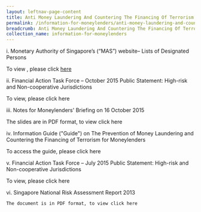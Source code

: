 ```yaml
---
layout: leftnav-page-content
title: Anti Money Laundering And Countering The Financing Of Terrorism
permalink: /information-for-moneylenders/anti-money-laundering-and-countering-the-financing-of-terrorism/
breadcrumb: Anti Money Laundering And Countering The Financing Of Terrorism
collection_name: information-for-moneylenders
---
```






i. Monetary Authority of Singapore’s (“MAS”) website– Lists of Designated Persons

To view , please click [here](http://www.mas.gov.sg/Regulations-and-Financial-Stability/Anti-Money-Laundering-Countering-The-Financing-Of-Terrorism-And-Targeted-Financial-Sanctions/Targeted-Financial-Sanctions/Lists-of-Designated-Individuals-and-Entities.aspx)

 

ii. Financial Action Task Force – October 2015 Public Statement: High-risk and Non-cooperative Jurisdictions

 To view, please click here    

 
iii. Notes for Moneylenders' Briefing on 16 October 2015    

  The slides are in PDF format, to view click here

 

iv. Information Guide ("Guide") on The Prevention of Money Laundering and Countering the Financing of Terrorism for Moneylenders

   To access the guide, please click here



v. Financial Action Task Force – July 2015 Public Statement: High-risk and Non-cooperative Jurisdictions

   To view, please click here    

 

 

 

 

 

vi. Singapore National Risk Assessment Report 2013

    The document is in PDF format, to view click here
